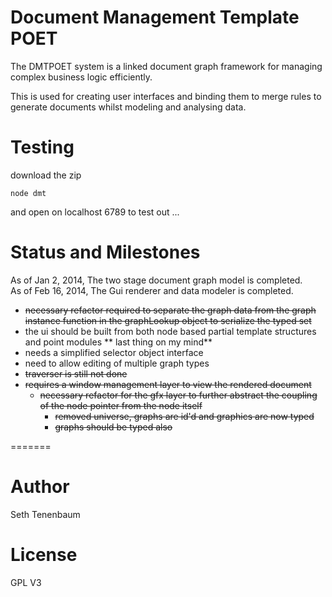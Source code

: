 Document Management Template POET
===

The DMTPOET system is a linked document graph framework for managing complex business logic efficiently.  

This is used for creating user interfaces and binding them to merge rules to generate documents whilst modeling and analysing data.

Testing
===
download the zip
```
node dmt 
```
and open on localhost 6789 to test out ... 

Status and Milestones
===

As of Jan 2, 2014, The two stage document graph model is completed.  
As of Feb 16, 2014, The Gui renderer and data modeler is completed.

- ~~necessary refactor required to separate the graph data from the graph instance function in the graphLookup object to serialize the typed set~~
- the ui should be built from both node based partial template structures and point modules ** last thing on my mind**
- needs a simplified selector object interface
- need to allow editing of multiple graph types 
- ~~traverser is still not done~~
- ~~requires a window management layer to view the rendered document~~
  - ~~necessary refactor for the gfx layer to further abstract the coupling of the node pointer from the node itself~~
    - ~~removed universe, graphs are id'd and graphics are now typed~~
    - ~~graphs should be typed also~~

=======

Author
===
Seth Tenenbaum

License
===
GPL V3





